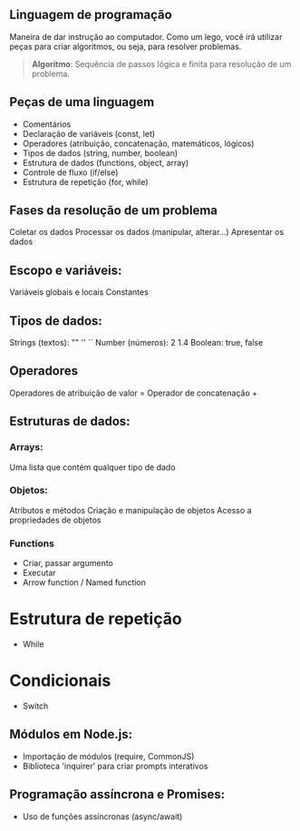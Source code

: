 ## Linguagem de programação

Maneira de dar instrução ao computador.
Como um lego, você irá utilizar peças para criar algoritmos, ou seja, para resolver problemas.

> **Algoritmo**: Sequência de passos lógica e finita para resolução de um problema.

## Peças de uma linguagem

- Comentários
- Declaração de variáveis (const, let)
- Operadores (atribuição, concatenação, matemáticos, lógicos)
- Tipos de dados (string, number, boolean)
- Estrutura de dados (functions, object, array)
- Controle de fluxo (if/else)
- Estrutura de repetição (for, while)

## Fases da resolução de um problema

Coletar os dados
Processar os dados (manipular, alterar...)
Apresentar os dados

## Escopo e variáveis:

Variáveis globais e locais
Constantes

## Tipos de dados:

Strings (textos): "" '' ``
Number (números): 2 1.4
Boolean: true, false

## Operadores

Operadores de atribuição de valor =
Operador de concatenação +

## Estruturas de dados:

### Arrays:

Uma lista que contém qualquer tipo de dado

### Objetos:

Atributos e métodos
Criação e manipulação de objetos
Acesso a propriedades de objetos

### Functions

- Criar, passar argumento
- Executar
- Arrow function / Named function

# Estrutura de repetição

- While

# Condicionais

- Switch

## Módulos em Node.js:

- Importação de módulos (require, CommonJS)
- Biblioteca 'inquirer' para criar prompts interativos

## Programação assíncrona e Promises:

- Uso de funções assíncronas (async/await)